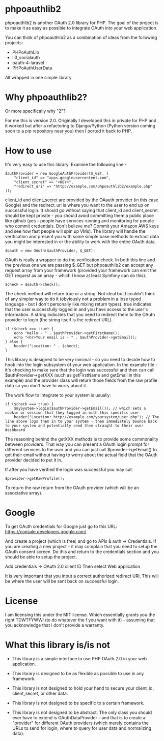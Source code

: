 # phpoauthlib2

phpoauthlib2 is another OAuth 2.0 library for PHP. The goal of the project is to make it as easy as possible to integrate OAuth into your web application.

You can think of phpoauthlib2 as a combination of ideas from the following projects:

- PHPoAuthLib
- li3_socialauth
- oauth-4-laravel
- PHPoAuthUserData

All wrapped in one simple library.

# Why phpoauthlib2?

Or more specifically why "2"?

For me this is version 2.0. Originally I developed this in private for PHP and it worked but after a refactoring to Django/Python (Python version coming soon to a pip repository near you) then I ported it back to PHP.

# How to use

It's very easy to use this library. Examine the following line -

    $authProvider = new GoogleAuthProvider($_GET, [
        "client_id" => "apps.googleusercontent.com",
        "client_secret" => "<KEY>",
        "redirect_uri" => "http://example.com/phpoauthlib2/example.php"
    ]);
	
client_id and client_secret are provided by the OAauth provider (in this case Google) and the redirect_uri is where you want to the user to end up on successful login. It should go without saying that client_id and client_secret should be kept private - you should avoid committing them a public place like github (yes - people have services running and monitoring for people who commit credentials. Don't believe me? Commit your Amazon AWS keys and see how fast people will spin up VMs). The library will handle the verification and present you with some simple base methods to extract data you might be interested in or the ability to work with the entire OAuth data. 

    $oauth = new OAuth($authProvider, $_GET);
	
OAuth is really a wrapper to do the verification check. In both this line and the previous one we are passing $_GET but phpoauthlib2 can accept any request array from your framework (provided your framework can emit the GET request as an array - which I know at least Symfony can do this).

    $check = $oauth->check();
	
The check method will return true or a string. Not ideal but I couldn't think of any simpler way to do it (obviously not a problem in a lose typed language - but I don't personally like mixing return types). true indicates that the user successfully logged in and you have access to the user's information. A string indicates that you need to redirect them to the OAuth provider to login (the string itself is the redirect URL).

    if ($check === true) {
        echo "Hello - " . $authProvider->getFirstName();
        echo "<br>Your email is - " . $authProvider->getEmail();
    } else {
        header("Location: " . $check);
    }
	
This library is designed to be very minimal - so you need to decide how to hook into the login subsystem of your web application. In the example file - it's checking to make sure that the login was successful and then can call $authProvider->getXXX (such as getFirstName and getEmail in this example) and the provider class will return those fields from the raw profile data so you don't have to worry about it.

The work flow to integrate to your system is usually:

    if ($check === true) {
	    $mySystem->login($authProvider->getEmail()); // which sets a cookie or session that they logged in with this specific user
		header("Location: http://example.com/yoursystem/user.php"); // The line above logs them in to your system - then immediately bounce back to your system and potentially send them straight to their user dashboard

The reasoning behind the getXXX methods is to provide some commonality between providers. That way you can present a OAuth login prompt for different services to the user and you can just call $provider->getEmail() to get their email without having to worry about the actual field that the OAuth provider decided to put it in.

If after you have verified the login was successful you may call

    $provider->getRawProfile();
	
To return the raw return from the OAuth provider (which will be an associative array).

# Google

To get OAuth credentials for Google just go to this URL: https://console.developers.google.com/

And create a project (which is free) and go to APIs & auth -> Credentials.
If you are creating a new project - it may complain that you need to setup the OAuth consent screen. Do this and return to the credentials section and you should be able to setup the project.

Add credentials -> OAuth 2.0 client ID
Then select Web application

It is very important that you input a correct authorized redirect URI. This will be where the user will be sent back on successful login.

# License

I am licensing this under the MIT license. Which essentially grants you the right TDWTFYWWI (to do whatever the f you want with it) - assuming that you acknowledge that I don't provide a warranty.

# What this library is/is not

- This library is a simple interface to use PHP OAuth 2.0 in your web application.
- This library is designed to be as flexible as possible to use in any framework.

- This library is not designed to hold your hand to secure your client_id, client_secret, or other data.
- This library is not designed to be specific to a certain framework.
- This library is not designed to be abstract. The only class you should ever have to extend is OAuthDataProvider - and that is to create a "provider" for different OAuth providers (which merely contains the URLs to send for login, where to query for user data and normalizing data).